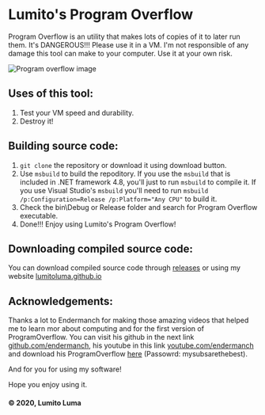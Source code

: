 # Lumito's Program Overflow
Program Overflow is an utility that makes lots of copies of it to later run them. It's DANGEROUS!!! Please use it in a VM.
I'm not responsible of any damage this tool can make to your computer. Use it at your own risk.

![Program overflow image](https://lumitoluma.github.io/images/ProgramOverflow1.1.png)

## Uses of this tool:
1. Test your VM speed and durability.
2. Destroy it!

## Building source code:
1. `git clone` the repository or download it using download button.
2. Use `msbuild` to build the repoditory. If you use the `msbuild` that is included in .NET framework 4.8, you'll just to run `msbuild` to compile it. If you use Visual Studio's `msbuild` you'll need to run `msbuild /p:Configuration=Release /p:Platform="Any CPU"` to build it.
3. Check the bin\Debug or Release folder and search for Program Overflow executable.
4. Done!!! Enjoy using Lumito's Program Overflow!

## Downloading compiled source code:
You can download compiled source code through [releases](https://github.com/LumitoLuma/ProgramOverflow/releases) or using my website [lumitoluma.github.io](https://lumitoluma.github.io)

## Acknowledgements:
Thanks a lot to Endermanch for making those amazing videos that helped me to learn mor about computing and for the first version of ProgramOverflow. You can visit his github in the next link [github.com/endermanch](https://github.com/endermanch), his youtube in this link [youtube.com/endermanch](https://www.youtube.com/endermanch) and download his ProgramOverflow [here](https://dl.malwat.ch/software/ProgramOverflow.zip) (Passowrd: mysubsarethebest).

And for you for using my software!

Hope you enjoy using it.

#### © 2020, Lumito Luma
